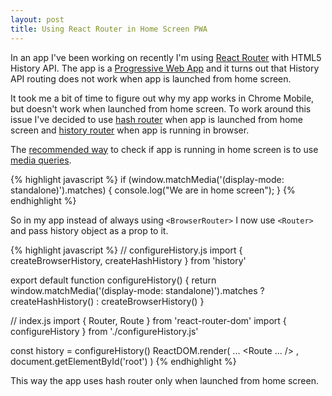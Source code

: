 ```yaml
---
layout: post
title: Using React Router in Home Screen PWA
---
```


In an app I've been working on recently I'm using [React Router](https://github.com/ReactTraining/react-router)
with HTML5 History API. The app is a [Progressive Web App](https://developers.google.com/web/progressive-web-apps/)
and it turns out that History API routing does not work when app is launched from home screen.
<!--more-->

It took me a bit of time to figure out why my app works in Chrome Mobile, but doesn't
work when launched from home screen. To work around this issue I've decided to use [hash router](https://reacttraining.com/react-router/web/api/HashRouter)
when app is launched from home screen and [history router](https://reacttraining.com/react-router/web/api/BrowserRouter) when app is running in browser.

The [recommended way](https://developers.google.com/web/updates/2015/10/display-mode)
to check if app is running in home screen is to use [media queries](https://developer.mozilla.org/en-US/docs/Web/CSS/Media_Queries/Using_media_queries).

{% highlight javascript %}
if (window.matchMedia('(display-mode: standalone)').matches) {
  console.log("We are in home screen");
}
{% endhighlight %}

So in my app instead of always using `<BrowserRouter>` I now use `<Router>` and
pass history object as a prop to it.

{% highlight javascript %}
// configureHistory.js
import { createBrowserHistory, createHashHistory } from 'history'

export default function configureHistory() {
  return window.matchMedia('(display-mode: standalone)').matches
    ? createHashHistory()
    : createBrowserHistory()
}

// index.js
import { Router, Route } from 'react-router-dom'
import { configureHistory } from './configureHistory.js'

const history = configureHistory()
ReactDOM.render(
  <Router history={history}>
    ...
    <Route ... />
  </Router>,
  document.getElementById('root')
)
{% endhighlight %}

This way the app uses hash router only when launched from home screen.
